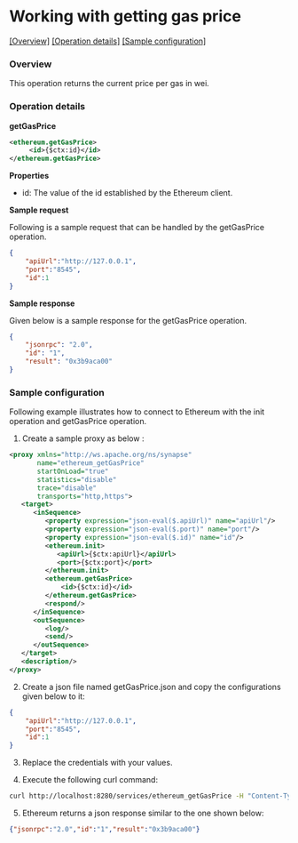 # Working with getting gas price

[[Overview]](#overview)  [[Operation details]](#operation-details)  [[Sample configuration]](#sample-configuration)

### Overview

This operation returns the current price per gas in wei.

### Operation details

**getGasPrice**
```xml
<ethereum.getGasPrice>
     <id>{$ctx:id}</id>
</ethereum.getGasPrice>
```
**Properties**
* id: The value of the id established by the Ethereum client.

**Sample request**

Following is a sample request that can be handled by the getGasPrice operation.

```json
{
	"apiUrl":"http://127.0.0.1",
	"port":"8545",
	"id":1
}
```
**Sample response**

Given below is a sample response for the getGasPrice operation.

```json
{
    "jsonrpc": "2.0",
    "id": "1",
    "result": "0x3b9aca00"
}
```

### Sample configuration

Following example illustrates how to connect to Ethereum with the init operation and getGasPrice operation.

1. Create a sample proxy as below :

```xml
<proxy xmlns="http://ws.apache.org/ns/synapse"
       name="ethereum_getGasPrice"
       startOnLoad="true"
       statistics="disable"
       trace="disable"
       transports="http,https">
   <target>
      <inSequence>
         <property expression="json-eval($.apiUrl)" name="apiUrl"/>
         <property expression="json-eval($.port)" name="port"/>
         <property expression="json-eval($.id)" name="id"/>
         <ethereum.init>
            <apiUrl>{$ctx:apiUrl}</apiUrl>
            <port>{$ctx:port}</port>
         </ethereum.init>
         <ethereum.getGasPrice>
             <id>{$ctx:id}</id>
         </ethereum.getGasPrice>
         <respond/>
      </inSequence>
      <outSequence>
         <log/>
         <send/>
      </outSequence>
   </target>
   <description/>
</proxy>


```

2. Create a json file named getGasPrice.json and copy the configurations given below to it:

```json
{
	"apiUrl":"http://127.0.0.1",
	"port":"8545",
	"id":1
}
```
3. Replace the credentials with your values.

4. Execute the following curl command:

```bash
curl http://localhost:8280/services/ethereum_getGasPrice -H "Content-Type: application/json" -d @getGasPrice.json
```
5. Ethereum returns a json response similar to the one shown below:

```json
{"jsonrpc":"2.0","id":"1","result":"0x3b9aca00"}
```
